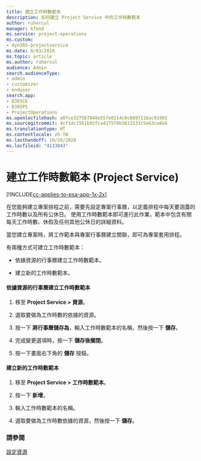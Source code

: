 ```yaml
---
title: 建立工作時數範本
description: 如何建立 Project Service 中的工作時數範本
author: ruhercul
manager: kfend
ms.service: project-operations
ms.custom:
- dyn365-projectservice
ms.date: 8/03/2018
ms.topic: article
ms.author: ruhercul
audience: Admin
search.audienceType:
- admin
- customizer
- enduser
search.app:
- D365CE
- D365PS
- ProjectOperations
ms.openlocfilehash: a0fce327587940e557e0214c8c0897116ac91901
ms.sourcegitcommit: 4cf1dc1561b92fca4175f0b3813133c5e63ce8e6
ms.translationtype: HT
ms.contentlocale: zh-TW
ms.lasthandoff: 10/28/2020
ms.locfileid: "4133043"
---
```

# <a name="create-a-work-hours-template-project-service"></a>建立工作時數範本 (Project Service)

[!INCLUDE[cc-applies-to-psa-app-1x-2x](../includes/cc-applies-to-psa-app-1x-2x.md)]

在您能夠建立專案排程之前，需要先設定專案行事曆，以定義排程中每天要涵蓋的工作時數以及所有公休日。 使用工作時數範本即可進行此作業，範本中包含有關每天工作時數、休假及任何其他公休日的詳細資料。  
  
 當您建立專案時，將工作範本與專案行事曆建立關聯，即可為專案套用排程。  
  
 有兩種方式可建立工作時數範本：  
  
-   依據資源的行事曆建立工作時數範本。  
  
-   建立新的工作時數範本。  
  
#### <a name="to-create-a-work-hours-template-based-on-a-resources-calendar"></a>依據資源的行事曆建立工作時數範本  
  
1.  移至 **Project Service > 資源**。  
  
2.  選取要做為工作時數的依據的資源。  
  
3.  按一下 **將行事曆儲存為**，輸入工作時數範本的名稱，然後按一下 **儲存**。  
  
4.  完成變更選項時，按一下 **儲存後關閉**。  
  
5.  按一下畫面右下角的 **儲存** 按鈕。  
  
#### <a name="to-create-a-new-work-hours-template"></a>建立新的工作時數範本  
  
1.  移至 **Project Service > 工作時數範本**。  
  
2.  按一下 **新增**。  
  
3.  輸入工作時數範本的名稱。  
  
4.  選取要做為工作時數依據的資源，然後按一下 **儲存**。  
  
### <a name="see-also"></a>請參閱  
 [設定資源](../psa/set-up-resources.md)
